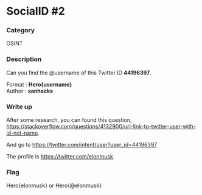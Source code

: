 # SocialID #2

### Category

OSINT

### Description

Can you find the @username of this Twitter ID **44196397**.

Format : **Hero{username}**<br>
Author : **xanhacks**

### Write up

After some research, you can found this question, https://stackoverflow.com/questions/4132900/url-link-to-twitter-user-with-id-not-name.

And go to https://twitter.com/intent/user?user_id=44196397

The profile is https://twitter.com/elonmusk.

### Flag

Hero{elonmusk} or Hero{@elonmusk}
